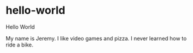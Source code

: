 # hello-world
Hello World

My name is Jeremy. I like video games and pizza.
I never learned how to ride a bike.
